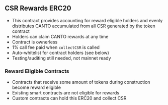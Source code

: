## CSR Rewards ERC20

- This contract provides accounting for reward eligible holders and evenly distributes CANTO accumulated from all CSR generated by the token contract
- Holders can claim CANTO rewards at any time
- Contract is ownerless
- 1% call fee paid when `collectCSR` is called
- Auto-whitelist for contract holders (see below) 
- Testing/auditing still needed, not mainnet ready

### Reward Eligible Contracts
- Contracts that receive some amount of tokens during construction become reward eligible
- Existing smart contracts are not eligible for rewards
- Custom contracts can hold this ERC20 and collect CSR 
